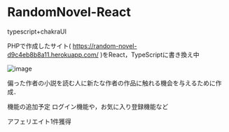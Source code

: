 # RandomNovel-React

typescript+chakraUI

PHPで作成したサイト( https://random-novel-d9c4eb8b8a11.herokuapp.com/ )をReact，TypeScriptに書き換え中

![image](https://github.com/Katsudon10/RandomNovel-React/assets/117096963/8eed676f-d6b7-4fb9-b3d1-6b214e8df6dc)

偏った作者の小説を読む人に新たな作者の作品に触れる機会を与えるために作成．

機能の追加予定
ログイン機能や，お気に入り登録機能など

アフェリエイト1件獲得
